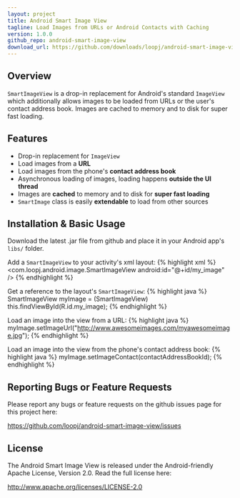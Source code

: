 ```yaml
---
layout: project
title: Android Smart Image View
tagline: Load Images from URLs or Android Contacts with Caching
version: 1.0.0
github_repo: android-smart-image-view
download_url: https://github.com/downloads/loopj/android-smart-image-view/android-smart-image-view-1.0.0.jar
---
```



Overview
--------
`SmartImageView` is a drop-in replacement for Android's standard `ImageView`
which additionally allows images to be loaded from URLs or the user's contact
address book. Images are cached to memory and to disk for super fast loading.


Features
--------
- Drop-in replacement for `ImageView`
- Load images from a **URL**
- Load images from the phone's **contact address book**
- Asynchronous loading of images, loading happens **outside the UI thread**
- Images are **cached** to memory and to disk for **super fast loading**
- `SmartImage` class is easily **extendable** to load from other sources


Installation & Basic Usage
--------------------------
Download the latest .jar file from github and place it in your Android app's
`libs/` folder.

Add a `SmartImageView` to your activity's xml layout:
{% highlight xml %}
<com.loopj.android.image.SmartImageView
    android:id="@+id/my_image" />
{% endhighlight %}

Get a reference to the layout's `SmartImageView`:
{% highlight java %}
SmartImageView myImage = (SmartImageView) this.findViewById(R.id.my_image);
{% endhighlight %}

Load an image into the view from a URL:
{% highlight java %}
myImage.setImageUrl("http://www.awesomeimages.com/myawesomeimage.jpg");
{% endhighlight %}

Load an image into the view from the phone's contact address book:
{% highlight java %}
myImage.setImageContact(contactAddressBookId);
{% endhighlight %}


Reporting Bugs or Feature Requests
----------------------------------
Please report any bugs or feature requests on the github issues page for this
project here:

<https://github.com/loopj/android-smart-image-view/issues>


License
-------
The Android Smart Image View is released under the Android-friendly
Apache License, Version 2.0. Read the full license here:

<http://www.apache.org/licenses/LICENSE-2.0>
